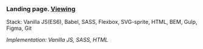### Landing page. [Viewing](https://human97.github.io/lending_zaim/dist/)

Stack: Vanilla JS(ES6), Babel, SASS, Flexbox, SVG-sprite, HTML, BEM, Gulp, Figma, Git

*Implementation: Vanilla JS, SASS, HTML*